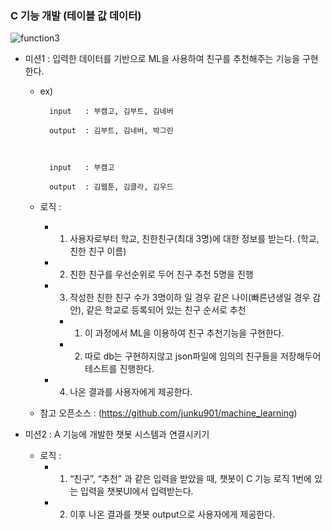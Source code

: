 ### C 기능 개발 (테이블 값 데이터)


![function3](https://user-images.githubusercontent.com/4801524/89020829-8891df00-d35a-11ea-9faf-be07dd6732b4.png)


  * 미션1 : 입력한 데이터를 기반으로 ML을 사용하여 친구를 추천해주는 기능을 구현한다.
 
    * ex) 	
    
    
            input 	: 부캠고, 김부트, 김네버   
            
            output 	: 김부트, 김네버, 박그린
            
            
      
            input  	: 부캠고
      
            output	: 김웹툰, 김클라, 김우드

    * 로직 :
       * 1. 사용자로부터 학교, 친한친구(최대 3명)에 대한 정보를 받는다. (학교, 친한 친구 이름)
       * 2. 친한 친구를 우선순위로 두어 친구 추천 5명을 진행
       * 3. 작성한 친한 친구 수가 3명이하 일 경우 같은 나이(빠른년생일 경우 감안), 같은 학교로 등록되어 있는 친구 순서로 추천
          * 1. 이 과정에서 ML을 이용하여 친구 추천기능을 구현한다. 
          * 2. 따로 db는 구현하지않고 json파일에 임의의 친구들을 저장해두어 테스트를 진행한다.
       * 4. 나온 결과를 사용자에게 제공한다. 

    * 참고 오픈소스 : (https://github.com/junku901/machine_learning)

  * 미션2 : A 기능에 개발한 챗봇 시스템과 연결시키기

    * 로직 :
      * 1. “친구”, “추천” 과 같은 입력을 받았을 때, 챗봇이 C 기능 로직 1번에 있는 입력을 챗봇UI에서 입력받는다.
      * 2. 이후 나온 결과를 챗봇 output으로 사용자에게 제공한다.

